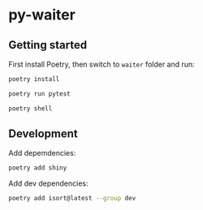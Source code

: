 # py-waiter

## Getting started

First install Poetry, then switch to `waiter` folder and run:

```bash
poetry install

poetry run pytest

poetry shell
```

## Development

Add depemdencies:

```bash
poetry add shiny
```

Add dev dependencies:

```bash
poetry add isort@latest --group dev
```
